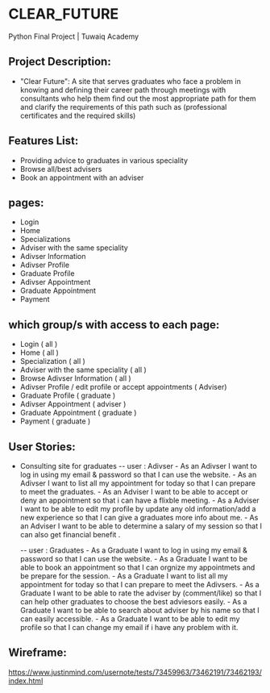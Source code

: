 # CLEAR_FUTURE
Python Final Project | Tuwaiq Academy 

## Project Description:
- "Clear Future": A site that serves graduates who face a problem in knowing and defining their career path through meetings with consultants who help them find out the most appropriate path for them and clarify the requirements of this path such as (professional certificates and the required skills)

## Features List:
- Providing advice to graduates in various speciality
- Browse all/best advisers
- Book an appointment with an adviser 


## pages:
- Login
- Home
- Specializations
- Adviser with the same speciality
- Adivser Information 
- Adivser Profile 
- Graduate Profile 
- Adivser Appointment 
- Graduate Appointment 
- Payment  

##  which group/s with access to each page:
- Login ( all )
- Home ( all )
- Specialization ( all )
- Adviser with the same speciality ( all )
- Browse Adivser Information ( all )  
- Adivser Profile / edit profile or accept appointments ( Adviser)
- Graduate Profile  ( graduate )
- Adivser Appointment ( adviser )
- Graduate Appointment ( graduate )
- Payment  ( graduate )
    
    
##  User Stories:
- Consulting site for graduates
    -- user : Adivser 
            - As an Adivser I want to log in using my email & password so that I can use the website.
            - As an Adivser I want to list all my appointment for today so that I can prepare to meet the graduates.
            - As an Adviser I want to be able to accept or deny an appointment so that i can have a flixble meeting.
            - As a Adviser I want to be able to edit my profile by update any old information/add a new experience so that I can give a graduates more info about me.
            - As an Adviser I want to be able to determine a salary of my session so that I can also get financial benefit .

    -- user : Graduates
            - As a Graduate I want to log in using my email & password so that I can use the website.
            - As a Graduate I want to be able to book an appointment so that I can orgnize my appointmets and be prepare for the session.
            - As a Graduate I want to list all my appointment for today so that I can prepare to meet the Adivsers.
            - As a Graduate I want to be able to rate the adviser by (comment/like) so that I can help other graduates to choose the best adviesors easily.
            - As a Graduate I want to be able to search about adviser by his name so that I can easily accessible.
            - As a Graduate I want to be able to edit my profile so that I can change my email if i have any problem with it.





##  Wireframe:
https://www.justinmind.com/usernote/tests/73459963/73462191/73462193/index.html
